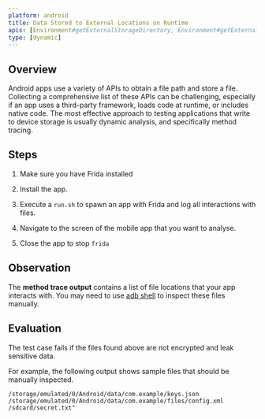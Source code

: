 ```yaml
---
platform: android
title: Data Stored to External Locations on Runtime
apis: [Environment#getExternalStorageDirectory, Environment#getExternalStorageDirectory, Environment#getExternalFilesDir, Environment#getExternalCacheDir, SharedPreferences, FileOutPutStream]
type: [dynamic]
---
```


## Overview

Android apps use a variety of APIs to obtain a file path and store a file. Collecting a comprehensive list of these APIs can be challenging, especially if an app uses a third-party framework, loads code at runtime, or includes native code. The most effective approach to testing applications that write to device storage is usually dynamic analysis, and specifically method tracing.

## Steps

1. Make sure you have Frida installed

2. Install the app.

3. Execute a `run.sh` to spawn an app with Frida and log all interactions with files.

4. Navigate to the screen of the mobile app that you want to analyse. 

5. Close the app to stop `frida`


## Observation

The **method trace output** contains a list of file locations that your app interacts with. You may need to use [adb shell](https://mas.owasp.org/MASTG/techniques/android/MASTG-TECH-0002/) to inspect these files manually.

## Evaluation

The test case fails if the files found above are not encrypted and leak sensitive data.

For example, the following output shows sample files that should be manually inspected.

```shell
/storage/emulated/0/Android/data/com.example/keys.json
/storage/emulated/0/Android/data/com.example/files/config.xml
/sdcard/secret.txt"
```
